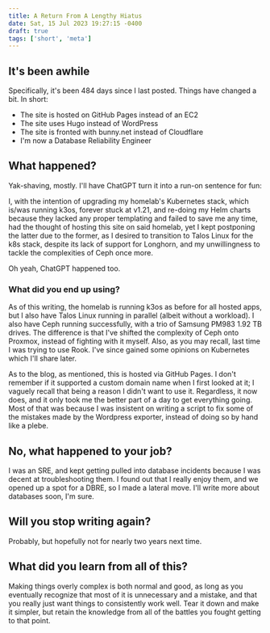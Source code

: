 ```yaml
---
title: A Return From A Lengthy Hiatus
date: Sat, 15 Jul 2023 19:27:15 -0400
draft: true
tags: ['short', 'meta']
---
```


## It's been awhile

Specifically, it's been 484 days since I last posted. Things have changed a bit. In short:

* The site is hosted on GitHub Pages instead of an EC2
* The site uses Hugo instead of WordPress
* The site is fronted with bunny.net instead of Cloudflare
* I'm now a Database Reliability Engineer

## What happened?

Yak-shaving, mostly. I'll have ChatGPT turn it into a run-on sentence for fun:

I, with the intention of upgrading my homelab's Kubernetes stack, which is/was running k3os, forever stuck at v1.21, and re-doing my Helm charts because they lacked any proper templating and failed to save me any time, had the thought of hosting this site on said homelab, yet I kept postponing the latter due to the former, as I desired to transition to Talos Linux for the k8s stack, despite its lack of support for Longhorn, and my unwillingness to tackle the complexities of Ceph once more.

Oh yeah, ChatGPT happened too.

### What did you end up using?

As of this writing, the homelab is running k3os as before for all hosted apps, but I also have Talos Linux running in parallel (albeit without a workload). I also have Ceph running successfully, with a trio of Samsung PM983 1.92 TB drives. The difference is that I've shifted the complexity of Ceph onto Proxmox, instead of fighting with it myself. Also, as you may recall, last time I was trying to use Rook. I've since gained some opinions on Kubernetes which I'll share later.

As to the blog, as mentioned, this is hosted via GitHub Pages. I don't remember if it supported a custom domain name when I first looked at it; I vaguely recall that being a reason I didn't want to use it. Regardless, it now does, and it only took me the better part of a day to get everything going. Most of that was because I was insistent on writing a script to fix some of the mistakes made by the Wordpress exporter, instead of doing so by hand like a plebe.

## No, what happened to your job?

I was an SRE, and kept getting pulled into database incidents because I was decent at troubleshooting them. I found out that I really enjoy them, and we opened up a spot for a DBRE, so I made a lateral move. I'll write more about databases soon, I'm sure.

## Will you stop writing again?

Probably, but hopefully not for nearly two years next time.

## What did you learn from all of this?

Making things overly complex is both normal and good, as long as you eventually recognize that most of it is unnecessary and a mistake, and that you really just want things to consistently work well. Tear it down and make it simpler, but retain the knowledge from all of the battles you fought getting to that point.

